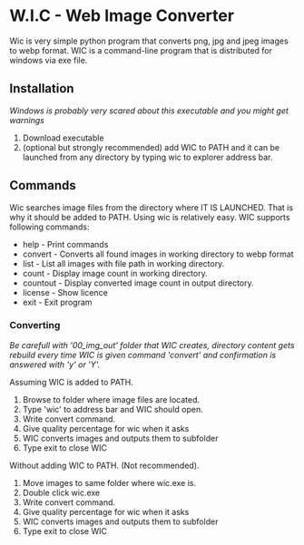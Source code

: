 # W.I.C - Web Image Converter

Wic is very simple python program that converts png, jpg and jpeg images to webp format.
WIC is a command-line program that is distributed for windows via exe file.

## Installation

_Windows is probably very scared about this executable and you might get warnings_

1. Download executable
2. (optional but strongly recommended) add WIC to PATH and it can be launched from any directory by typing wic to explorer address bar.

## Commands

Wic searches image files from the directory where IT IS LAUNCHED. That is why it should be added to PATH. Using wic is relatively easy. WIC supports following commands:

- help - Print commands
- convert - Converts all found images in working directory to webp format
- list - List all images with file path in working directory.
- count - Display image count in working directory.
- countout - Display converted image count in output directory.
- license - Show licence
- exit - Exit program

### Converting

_Be carefull with '00_img_out' folder that WIC creates, directory content gets rebuild every time WIC is given command 'convert' and confirmation is answered with 'y' or 'Y'._

Assuming WIC is added to PATH.

1. Browse to folder where image files are located.
2. Type 'wic' to address bar and WIC should open.
3. Write convert command.
4. Give quality percentage for wic when it asks
5. WIC converts images and outputs them to subfolder
6. Type exit to close WIC

Without adding WIC to PATH. (Not recommended).

1. Move images to same folder where wic.exe is.
2. Double click wic.exe
3. Write convert command.
4. Give quality percentage for wic when it asks
5. WIC converts images and outputs them to subfolder
6. Type exit to close WIC
